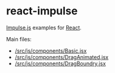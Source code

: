 react-impulse
=============

[Impulse.js](http://impulse.luster.io) examples for [React](http://facebook.github.io/react).

Main files:
 - [/src/js/components/Basic.jsx](https://github.com/wildpeaks/react-impulse/blob/master/src/js/components/Basic.jsx)
 - [/src/js/components/DragAnimated.jsx](https://github.com/wildpeaks/react-impulse/blob/master/src/js/components/DragAnimated.jsx)
 - [/src/js/components/DragBoundry.jsx](https://github.com/wildpeaks/react-impulse/blob/master/src/js/components/DragBoundry.jsx)
